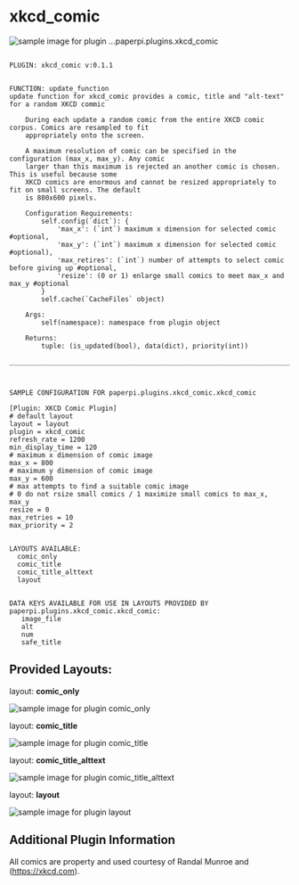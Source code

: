 # xkcd_comic
![sample image for plugin ...paperpi.plugins.xkcd_comic](./xkcd_comic.layout-sample.png) 

```
 
PLUGIN: xkcd_comic v:0.1.1

 
FUNCTION: update_function
update function for xkcd_comic provides a comic, title and "alt-text" for a random XKCD commic
    
    During each update a random comic from the entire XKCD comic corpus. Comics are resampled to fit 
    appropriately onto the screen. 
    
    A maximum resolution of comic can be specified in the configuration (max_x, max_y). Any comic 
    larger than this maximum is rejected an another comic is chosen. This is useful because some 
    XKCD comics are enormous and cannot be resized appropriately to fit on small screens. The default 
    is 800x600 pixels.  
    
    Configuration Requirements:
        self.config(`dict`): {
            'max_x': (`int`) maximum x dimension for selected comic #optional,
            'max_y': (`int`) maximum x dimension for selected comic #optional),
            'max_retires': (`int`) number of attempts to select comic before giving up #optional,
            'resize': (0 or 1) enlarge small comics to meet max_x and max_y #optional
        }
        self.cache(`CacheFiles` object)
        
    Args:
        self(namespace): namespace from plugin object
    
    Returns:
        tuple: (is_updated(bool), data(dict), priority(int))
    
___________________________________________________________________________
 
 

SAMPLE CONFIGURATION FOR paperpi.plugins.xkcd_comic.xkcd_comic

[Plugin: XKCD Comic Plugin]
# default layout
layout = layout
plugin = xkcd_comic
refresh_rate = 1200
min_display_time = 120
# maximum x dimension of comic image
max_x = 800
# maximum y dimension of comic image
max_y = 600
# max attempts to find a suitable comic image
# 0 do not rsize small comics / 1 maximize small comics to max_x, max_y
resize = 0
max_retries = 10
max_priority = 2

 
LAYOUTS AVAILABLE:
  comic_only
  comic_title
  comic_title_alttext
  layout
 

DATA KEYS AVAILABLE FOR USE IN LAYOUTS PROVIDED BY paperpi.plugins.xkcd_comic.xkcd_comic:
   image_file
   alt
   num
   safe_title
```

## Provided Layouts:

layout: **comic_only**

![sample image for plugin comic_only](./xkcd_comic.comic_only-sample.png) 


layout: **comic_title**

![sample image for plugin comic_title](./xkcd_comic.comic_title-sample.png) 


layout: **comic_title_alttext**

![sample image for plugin comic_title_alttext](./xkcd_comic.comic_title_alttext-sample.png) 


layout: **layout**

![sample image for plugin layout](./xkcd_comic.layout-sample.png) 


## Additional Plugin Information
All comics are property and used courtesy of Randal Munroe and (https://xkcd.com). 